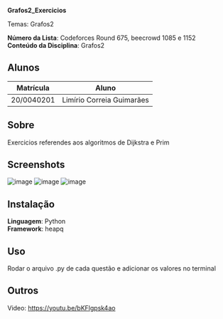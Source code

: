 **Grafos2_Exercicios** 

Temas: Grafos2

**Número da Lista**:  Codeforces Round 675, beecrowd 1085 e 1152<br>
**Conteúdo da Disciplina**: Grafos2<br>

## Alunos
|Matrícula | Aluno |
| -- | -- |
| 20/0040201  | Limírio Correia Guimarães |


## Sobre 
Exercicios referendes aos algoritmos de Dijkstra e Prim

## Screenshots
![image](https://github.com/LimirioGuimaraes/Grafos2-_Exercicios-/assets/80782534/7f09f494-af7c-4ca4-8f91-58a8764cdb24)
![image](https://github.com/LimirioGuimaraes/Grafos2-_Exercicios-/assets/80782534/02c05d6b-0502-44fe-8948-e699a266cd5e)
![image](https://github.com/LimirioGuimaraes/Grafos2-_Exercicios-/assets/80782534/6a8239f7-6700-479e-8191-d69b5dbbb1e2)

## Instalação 
**Linguagem**: Python<br>
**Framework**: heapq<br>

## Uso 
Rodar o arquivo .py de cada questão e adicionar os valores no terminal
## Outros 
Video: https://youtu.be/bKFlgpsk4ao






